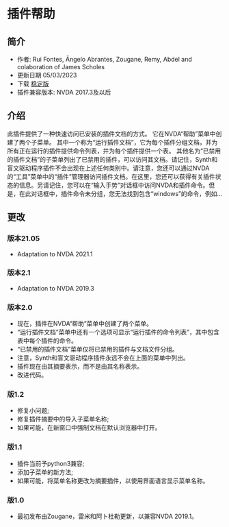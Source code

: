 # 插件帮助 #

## 简介 ##
* 作者: Rui Fontes, Ângelo Abrantes, Zougane, Remy, Abdel and colaboration of James Scholes
* 更新日期 05/03/2023
* 下载 [稳定版][1]
* 插件兼容版本: NVDA 2017.3及以后

## 介绍 ##
此插件提供了一种快速访问已安装的插件文档的方式。
它在NVDA“帮助”菜单中创建了两个子菜单。
其中一个称为“运行插件文档”，它为每个插件分组文档，并为所有正在运行的插件提供命令列表，并为每个插件提供一个表。
其他名为“已禁用的插件文档”的子菜单列出了已禁用的插件，可以访问其文档。请记住，Synth和盲文驱动程序插件不会出现在上述任何类别中。请注意，您还可以通过NVDA的“工具”菜单中的“插件”管理器访问插件文档。在这里，您还可以获得有关插件状态的信息。另请记住，您可以在“输入手势”对话框中访问NVDA和插件命令。但是，在此对话框中，插件命令未分组，您无法找到包含“windows”的命令，例如...

## 更改 ##

### 版本21.05 ###
* Adaptation to NVDA 2021.1

### 版本2.1 ###
* Adaptation to NVDA 2019.3

### 版本2.0 ###
* 现在，插件在NVDA“帮助”菜单中创建了两个菜单。
* “运行插件文档”菜单中还有一个选项可显示“运行插件的命令列表”，其中包含表中每个插件的命令。
* “已禁用的插件文档”菜单仅将已禁用的插件与文档文件分组。
* 注意，Synth和盲文驱动程序插件永远不会在上面的菜单中列出。
* 插件现在由其摘要表示，而不是由其名称表示。
* 改进代码。

### 版1.2 ###
* 修复小问题;
* 修复插件摘要中的导入子菜单名称;
* 如果可能，在新窗口中强制文档在默认浏览器中打开。

### 版1.1 ###
* 插件当前予python3兼容;
* 添加子菜单的新方法;
* 如果可能，将菜单名称更改为摘要插件，以使用界面语言显示菜单名称。

### 版1.0 ###
* 最初发布由Zougane，雷米和阿卜杜勒更新，以兼容NVDA 2019.1。

[1]: https://addons.nvda-project.org/files/get.php?file=addonshelp
